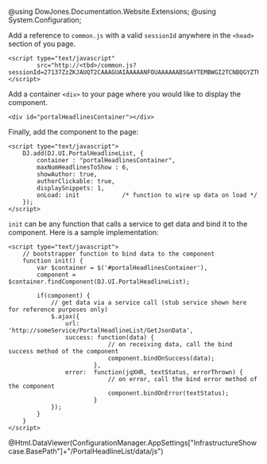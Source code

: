 ﻿@using DowJones.Documentation.Website.Extensions;
@using System.Configuration;

Add a reference to `common.js` with a valid `sessionId` anywhere in the `<head>` section of you page.

	<script type="text/javascript" 
	        src="http://<tbd>/common.js?sessionId=27137ZzZKJAUQT2CAAAGUAIAAAAANFOUAAAAAABSGAYTEMBWGI2TCNBQGYZTKNZS"></script>

Add a container `<div>` to your page where you would like to display the component.

	<div id="portalHeadlinesContainer"></div>

Finally, add the component to the page:

	<script type="text/javascript">
		DJ.add(DJ.UI.PortalHeadlineList, {
			container : "portalHeadlinesContainer",
			maxNumHeadlinesToShow : 6,
			showAuthor: true,
			authorClickable: true,
			displaySnippets: 1,
			onLoad: init			/* function to wire up data on load */
		}); 
	</script>	  

`init` can be any function that calls a service to get data and bind it to the component. Here is a sample implementation:

	<script type="text/javascript">
		// bootstrapper function to bind data to the component
		function init() {
			var $container = $('#portalHeadlinesContainer'),
			component = $container.findComponent(DJ.UI.PortalHeadlineList);

			if(component) {
				// get data via a service call (stub service shown here for reference purposes only)
				$.ajax({
					url: 'http://someService/PortalHeadlineList/GetJsonData',
					success: function(data) {
								// on receiving data, call the bind success method of the component
								component.bindOnSuccess(data);
							},
					error:  function(jqXHR, textStatus, errorThrown) {
								// on error, call the bind error method of the component
								component.bindOnError(textStatus);
							}
				});
			}
		}
	</script>
	
@Html.DataViewer(ConfigurationManager.AppSettings["InfrastructureShowcase.BasePath"]+"/PortalHeadlineList/data/js")